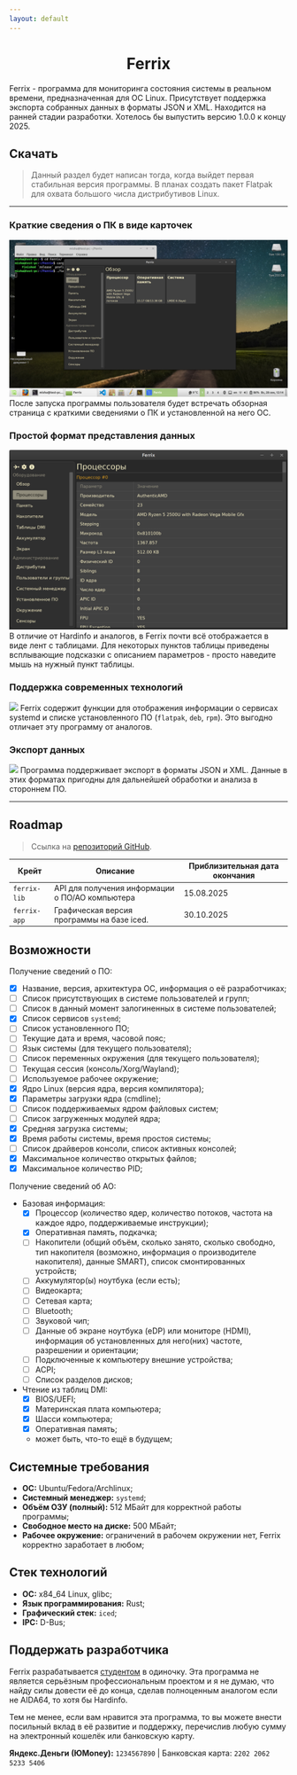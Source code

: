 ```yaml
---
layout: default
---
```


<div align="center"><h1>Ferrix</h1></div>

Ferrix - программа для мониторинга состояния системы в реальном времени, предназначенная для ОС Linux. Присутствует поддержка экспорта собранных данных в форматы JSON и XML. Находится на ранней стадии разработки. Хотелось бы выпустить версию 1.0.0 к концу 2025.

## Скачать

> Данный раздел будет написан тогда, когда выйдет первая стабильная версия программы. В планах создать пакет Flatpak для охвата большого числа дистрибутивов Linux.

---

### Краткие сведения о ПК в виде карточек

<img src="assets/dashboard.png" size="40%"> После запуска программы пользователя будет встречать обзорная страница с краткими сведениями о ПК и установленной на него ОС.

### Простой формат представления данных

<img src="assets/tables.png" size="40%"> В отличие от Hardinfo и аналогов, в Ferrix почти всё отображается в виде лент с таблицами. Для некоторых пунктов таблицы приведены всплывающие подсказки с описанием параметров - просто наведите мышь на нужный пункт таблицы.

### Поддержка современных технологий

<img src="assets/systemd.png" size="40%"> Ferrix содержит функции для отображения информации о сервисах systemd и списке установленного ПО (`flatpak`, `deb`, `rpm`). Это выгодно отличает эту программу от аналогов.

### Экспорт данных

<img src="assets/export.png" size="40%"> Программа поддерживает экспорт в форматы JSON и XML. Данные в этих форматах пригодны для дальнейшей обработки и анализа в стороннем ПО.

---

## Roadmap

> Ссылка на [репозиторий GitHub](https://github.com/mskrasnov/ferrix).

| Крейт        | Описание                                        | Приблизительная дата окончания |
|--------------|-------------------------------------------------|--------------------------------|
| `ferrix-lib` | API для получения информации о ПО/АО компьютера | 15.08.2025                     |
| `ferrix-app` | Графическая версия программы на базе iced.      | 30.10.2025                     |

## Возможности

Получение сведений о ПО:

- [X] Название, версия, архитектура ОС, информация о её разработчиках;
- [ ] Список присутствующих в системе пользователей и групп;
- [ ] Список в данный момент залогиненных в системе пользователей;
- [X] Список сервисов `systemd`;
- [ ] Список установленного ПО;
- [ ] Текущие дата и время, часовой пояс;
- [ ] Язык системы (для текущего пользователя);
- [ ] Список переменных окружения (для текущего пользователя);
- [ ] Текущая сессия (консоль/Xorg/Wayland);
- [ ] Используемое рабочее окружение;
- [X] Ядро Linux (версия ядра, версия компилятора);
- [X] Параметры загрузки ядра (cmdline);
- [ ] Список поддерживаемых ядром файловых систем;
- [ ] Список загруженных модулей ядра;
- [X] Средняя загрузка системы;
- [X] Время работы системы, время простоя системы;
- [ ] Список драйверов консоли, список активных консолей;
- [X] Максимальное количество открытых файлов;
- [X] Максимальное количество PID;

Получение сведений об АО:

- Базовая информация:
  - [X] Процессор (количество ядер, количество потоков, частота на каждое ядро, поддерживаемые инструкции);
  - [X] Оперативная память, подкачка;
  - [ ] Накопители (общий объём, сколько занято, сколько свободно, тип накопителя (возможно, информация о производителе накопителя), данные SMART), список смонтированных устройств;
  - [ ] Аккумулятор(ы) ноутбука (если есть);
  - [ ] Видеокарта;
  - [ ] Сетевая карта;
  - [ ] Bluetooth;
  - [ ] Звуковой чип;
  - [ ] Данные об экране ноутбука (eDP) или мониторе (HDMI), информация об установленных для него(них) частоте, разрешении и ориентации;
  - [ ] Подключенные к компьютеру внешние устройства;
  - [ ] ACPI;
  - [ ] Список разделов дисков;
- Чтение из таблиц DMI:
  - [X] BIOS/UEFI;
  - [X] Материнская плата компьютера;
  - [X] Шасси компьютера;
  - [X] Оперативная память;
  - может быть, что-то ещё в будущем;

## Системные требования

- **ОС:** Ubuntu/Fedora/Archlinux;
- **Системный менеджер:** `systemd`;
- **Объём ОЗУ (полный):** 512 МБайт для корректной работы программы;
- **Свободное место на диске:** 500 МБайт;
- **Рабочее окружение:** ограничений в рабочем окружении нет, Ferrix корректно заработает в любом;

## Стек технологий

- **ОС:** x84_64 Linux, glibc;
- **Язык программирования:** Rust;
- **Графический стек:** `iced`;
- **IPC:** D-Bus;

## Поддержать разработчика

Ferrix разрабатывается [студентом](/) в одиночку. Эта программа не является серьёзным профессиональным проектом и я не думаю, что найду силы довести её до конца, сделав полноценным аналогом если не AIDA64, то хотя бы Hardinfo.

Тем не менее, если вам нравится эта программа, то вы можете внести посильный вклад в её развитие и поддержку, перечислив любую сумму на электронный кошелёк или банковскую карту.

**Яндекс.Деньги (ЮMoney):** `1234567890` | Банковская карта: `2202 2062 5233 5406`
